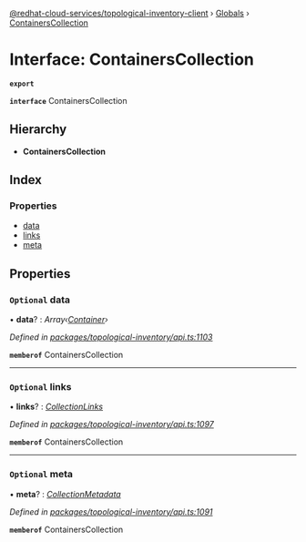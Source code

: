 [@redhat-cloud-services/topological-inventory-client](../README.md) › [Globals](../globals.md) › [ContainersCollection](containerscollection.md)

# Interface: ContainersCollection

**`export`** 

**`interface`** ContainersCollection

## Hierarchy

* **ContainersCollection**

## Index

### Properties

* [data](containerscollection.md#optional-data)
* [links](containerscollection.md#optional-links)
* [meta](containerscollection.md#optional-meta)

## Properties

### `Optional` data

• **data**? : *Array‹[Container](container.md)›*

*Defined in [packages/topological-inventory/api.ts:1103](https://github.com/leSamo/javascript-clients/blob/master/packages/topological-inventory/api.ts#L1103)*

**`memberof`** ContainersCollection

___

### `Optional` links

• **links**? : *[CollectionLinks](collectionlinks.md)*

*Defined in [packages/topological-inventory/api.ts:1097](https://github.com/leSamo/javascript-clients/blob/master/packages/topological-inventory/api.ts#L1097)*

**`memberof`** ContainersCollection

___

### `Optional` meta

• **meta**? : *[CollectionMetadata](collectionmetadata.md)*

*Defined in [packages/topological-inventory/api.ts:1091](https://github.com/leSamo/javascript-clients/blob/master/packages/topological-inventory/api.ts#L1091)*

**`memberof`** ContainersCollection

